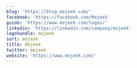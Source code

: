 ```yaml
---
blog: 'https://blog.mojeek.com/'
facebook: 'https://facebook.com/Mojeek'
guide: 'https://www.mojeek.com/logos/'
linkedin: 'https://linkedin.com/company/mojeek'
logohandle: mojeek
sort: mojeek
title: Mojeek
twitter: mojeek
website: 'https://www.mojeek.com/'
---
```


